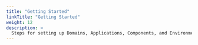 ```yaml
---
title: "Getting Started"
linkTitle: "Getting Started"
weight: 12
description: >
  Steps for setting up Domains, Applications, Components, and Environments
---
```



